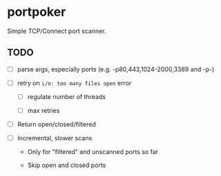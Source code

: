 # portpoker

Simple TCP/Connect port scanner.

## TODO

- [ ]  parse args, especially ports (e.g. -p80,443,1024-2000,3389 and -p-)

- [ ]  retry on `i/o: too many files open` error

    - [ ]  regulate number of threads

    - [ ]  max retries

- [ ]  Return open/closed/filtered

- [ ]  Incremental, slower scans

    - Only for "filtered" and unscanned ports so far

    - Skip open and closed ports
